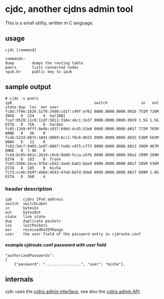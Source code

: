 # cjdc, another cjdns admin tool
This is a small utility, written in C language.

## usage

	cjdc [command]

	commands:
	dump		dumps the routing table
	peers		lists connected nodes
	<pub.k>		public key to ipv6

## sample output

	# cjdc -v peers
	ip6                                     switch               in   out state dup  los  oor user
	fc8d:7f0e:1b26:5270:3498:cd1f:c49f:e762 0000.0000.0000.001b 751M 726M INVA   0  224    4  hal2001
	fca7:0520:11c0:11df:5011:316e:abc1:3e37 0000.0000.0000.0019 1.5G 1.5G ESTA   0  756    0  hardax
	fc05:1349:9fff:8e6b:c637:b9b6:4cd5:53e8 0000.0000.0000.0017 772M 765M HAND   0   36    0
	fcab:522d:807e:1841:8069:6cc1:f0c6:8632 0000.0000.0000.0015 536M 565M UNAU   0   12    0
	fc82:5dcf:9465:1e97:8807:fedb:c075:c7f3 0000.0000.0000.0013 396M 467M UNRE   0  7.9K   0
	fc44:bc05:661c:2614:c9c6:9e68:5cca:a5f6 0000.0000.0000.00a2 299M 280M ESTA   0  183    0  frann
	fc65:5586:2ece:97bd:c6d2:3ee6:ba63:bbe9 0000.0000.0000.001f 585M 536M ESTA   0  185    0  micha
	fc73:cc4b:569f:eb04:4583:47e8:b67d:9de6 0000.0000.0000.0017 999M 1.0G ESTA   0  360    4

### header description

	ip6     cjdns IPv6 address
	switch  switchLabel
	in      bytesIn
	out     bytesOut
	state   link state
	dup     duplicate packets
	los     lostPackets
	oor     receivedOutOfRange
	user    the user field of the password entry in cjdroute.conf

#### example cjdroute.conf password with user field
	"authorizedPasswords":
	[
	    {"password": "................", "user": "micha"},

## internals
cjdc uses the [cjdns admin interface](https://wiki.projectmeshnet.org/Admin_Interface), see also the
[cjdns admin API](https://github.com/cjdelisle/cjdns/blob/master/admin/README.md).
